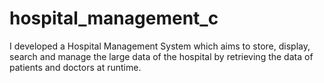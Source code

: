 # hospital_management_c
I developed a Hospital Management System which aims to store, display, search and manage the large data of the hospital by retrieving the data of patients and doctors at runtime. 
